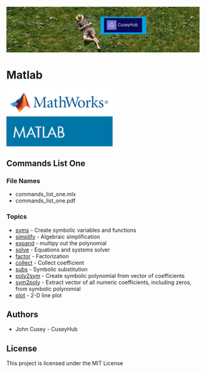 ![CuseyHub](https://github.com/cusey/ImageForWiki/blob/master/Logos/CuseyHub_Banner_Small.jpg)

# Matlab   

<img 
src="https://github.com/cusey/ImageForWiki/blob/master/Logos/Matlab.PNG" 
alt="Matlab" 
height="150px"/>  

## Commands List One    
### File Names    
* commands_list_one.mlx   
* commands_list_one.pdf    

### Topics    
* [syms](https://www.mathworks.com/help/symbolic/syms.html) - Create symbolic variables and functions    
* [simplify](https://www.mathworks.com/help/symbolic/simplify.html) - Algebraic simplification      
* [expand](https://www.mathworks.com/help/symbolic/mupad_ref/expand.html) - multipy out the polynomial     
* [solve](https://www.mathworks.com/help/symbolic/solve.html) - Equations and systems solver    
* [factor](https://www.mathworks.com/help/symbolic/factor.html) - Factorization         
* [collect](https://www.mathworks.com/help/symbolic/collect.html) - Collect coefficient    
* [subs](https://www.mathworks.com/help/symbolic/subs.htm) - Symbolic substitution    
* [poly2sym](https://www.mathworks.com/help/symbolic/poly2sym.html) - Create symbolic polynomial from vector of coefficients     
* [sym2poly](https://www.mathworks.com/help/symbolic/sym2poly.html) - Extract vector of all numeric coefficients, including zeros, from symbolic polynomial     
* [plot](https://www.mathworks.com/help/matlab/ref/plot.html) - 2-D line plot      

## 
 
## Authors
* John Cusey - CuseyHub  

## License   
This project is licensed under the MIT License
